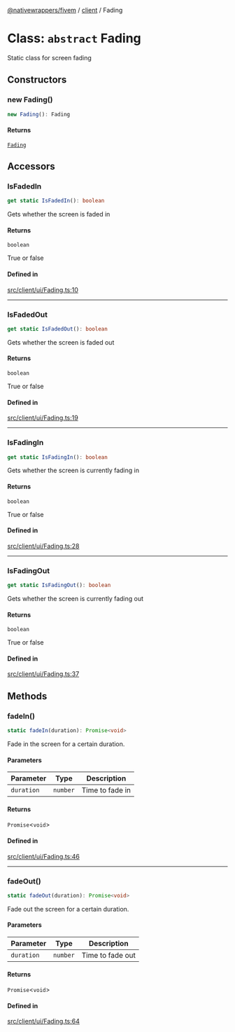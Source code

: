 [@nativewrappers/fivem](../../README.md) / [client](../README.md) / Fading

# Class: `abstract` Fading

Static class for screen fading

## Constructors

### new Fading()

```ts
new Fading(): Fading
```

#### Returns

[`Fading`](Fading.md)

## Accessors

### IsFadedIn

```ts
get static IsFadedIn(): boolean
```

Gets whether the screen is faded in

#### Returns

`boolean`

True or false

#### Defined in

[src/client/ui/Fading.ts:10](https://github.com/nativewrappers/fivem/blob/76a4f0a0bbabe839eed05afc2b892d754096c3d3/src/client/ui/Fading.ts#L10)

***

### IsFadedOut

```ts
get static IsFadedOut(): boolean
```

Gets whether the screen is faded out

#### Returns

`boolean`

True or false

#### Defined in

[src/client/ui/Fading.ts:19](https://github.com/nativewrappers/fivem/blob/76a4f0a0bbabe839eed05afc2b892d754096c3d3/src/client/ui/Fading.ts#L19)

***

### IsFadingIn

```ts
get static IsFadingIn(): boolean
```

Gets whether the screen is currently fading in

#### Returns

`boolean`

True or false

#### Defined in

[src/client/ui/Fading.ts:28](https://github.com/nativewrappers/fivem/blob/76a4f0a0bbabe839eed05afc2b892d754096c3d3/src/client/ui/Fading.ts#L28)

***

### IsFadingOut

```ts
get static IsFadingOut(): boolean
```

Gets whether the screen is currently fading out

#### Returns

`boolean`

True or false

#### Defined in

[src/client/ui/Fading.ts:37](https://github.com/nativewrappers/fivem/blob/76a4f0a0bbabe839eed05afc2b892d754096c3d3/src/client/ui/Fading.ts#L37)

## Methods

### fadeIn()

```ts
static fadeIn(duration): Promise<void>
```

Fade in the screen for a certain duration.

#### Parameters

| Parameter | Type | Description |
| ------ | ------ | ------ |
| `duration` | `number` | Time to fade in |

#### Returns

`Promise`\<`void`\>

#### Defined in

[src/client/ui/Fading.ts:46](https://github.com/nativewrappers/fivem/blob/76a4f0a0bbabe839eed05afc2b892d754096c3d3/src/client/ui/Fading.ts#L46)

***

### fadeOut()

```ts
static fadeOut(duration): Promise<void>
```

Fade out the screen for a certain duration.

#### Parameters

| Parameter | Type | Description |
| ------ | ------ | ------ |
| `duration` | `number` | Time to fade out |

#### Returns

`Promise`\<`void`\>

#### Defined in

[src/client/ui/Fading.ts:64](https://github.com/nativewrappers/fivem/blob/76a4f0a0bbabe839eed05afc2b892d754096c3d3/src/client/ui/Fading.ts#L64)
